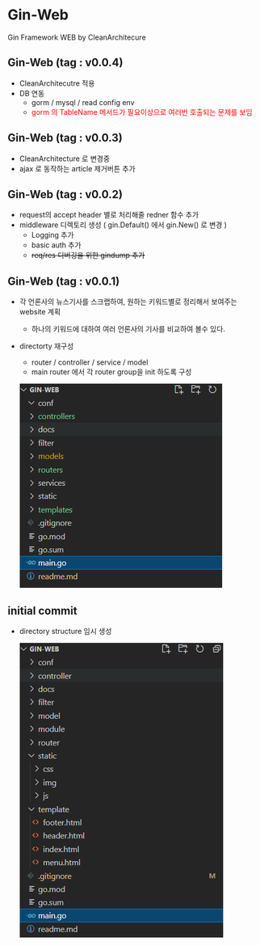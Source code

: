 # Gin-Web

Gin Framework WEB by CleanArchitecure

## Gin-Web (tag : v0.0.4)
- CleanArchitecutre 적용
- DB 연동
    - gorm / mysql / read config env
    - <span style="color:red"> gorm 의 TableName 메서드가 필요이상으로 여러번 호출되는 문제를 보임</span>

## Gin-Web (tag : v0.0.3)
- CleanArchitecture 로 변경중
- ajax 로 동작하는 article 제거버튼 추가

## Gin-Web (tag : v0.0.2)
- request의 accept header 별로 처리해줄 redner 함수 추가
- middleware 디렉토리 생성 ( gin.Default() 에서 gin.New() 로 변경 )
    - Logging 추가
    - basic auth 추가
    - ~~req/res 디버깅을 위한 gindump 추가~~

## Gin-Web (tag : v0.0.1)
- 각 언론사의 뉴스기사를 스크랩하여, 원하는 키워드별로 정리해서 보여주는 website 계획
    - 하나의 키워드에 대하여 여러 언론사의 기사를 비교하여 볼수 있다.
- directorty  재구성
    - router / controller / service / model
    - main router 에서 각 router group을 init 하도록 구성
    
    ![ex_screenshot](./docs/dir_remake.png)

## initial commit
- directory structure 임시 생성

    ![ex_screenshot](./docs/directory.png)

